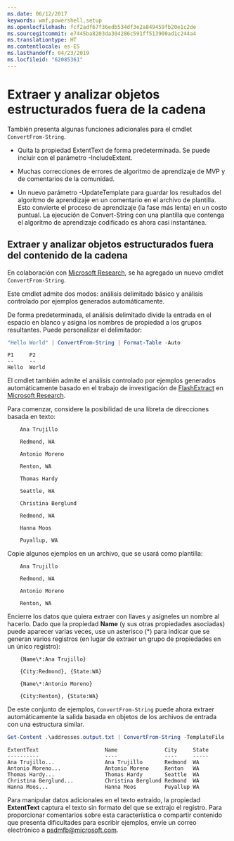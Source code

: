 ```yaml
---
ms.date: 06/12/2017
keywords: wmf,powershell,setup
ms.openlocfilehash: fcf2adf67f36edb534df3e2a849459fb20e1c2de
ms.sourcegitcommit: e7445ba8203da304286c591ff513900ad1c244a4
ms.translationtype: HT
ms.contentlocale: es-ES
ms.lasthandoff: 04/23/2019
ms.locfileid: "62085361"
---
```

# <a name="extract-and-parse-structured-objects-out-of-string"></a>Extraer y analizar objetos estructurados fuera de la cadena

También presenta algunas funciones adicionales para el cmdlet `ConvertFrom-String`.

- Quita la propiedad ExtentText de forma predeterminada. Se puede incluir con el parámetro -IncludeExtent.

- Muchas correcciones de errores de algoritmo de aprendizaje de MVP y de comentarios de la comunidad.

- Un nuevo parámetro -UpdateTemplate para guardar los resultados del algoritmo de aprendizaje en un comentario en el archivo de plantilla. Esto convierte el proceso de aprendizaje (la fase más lenta) en un costo puntual. La ejecución de Convert-String con una plantilla que contenga el algoritmo de aprendizaje codificado es ahora casi instantánea.

## <a name="extract-and-parse-structured-objects-out-of-string-content"></a>Extraer y analizar objetos estructurados fuera del contenido de la cadena

En colaboración con [Microsoft Research](https://www.microsoft.com/en-us/research/?from=http%3A%2F%2Fresearch.microsoft.com%2F), se ha agregado un nuevo cmdlet `ConvertFrom-String`.

Este cmdlet admite dos modos: análisis delimitado básico y análisis controlado por ejemplos generados automáticamente.

De forma predeterminada, el análisis delimitado divide la entrada en el espacio en blanco y asigna los nombres de propiedad a los grupos resultantes. Puede personalizar el delimitador:

```powershell
"Hello World" | ConvertFrom-String | Format-Table -Auto
```

```output
P1     P2
--     --
Hello  World
```

El cmdlet también admite el análisis controlado por ejemplos generados automáticamente basado en el trabajo de investigación de [FlashExtract](https://www.microsoft.com/en-us/research/publication/flashextract-framework-data-extraction-examples/?from=http%3A%2F%2Fresearch.microsoft.com%2Fen-us%2Fum%2Fpeople%2Fsumitg%2Fflashextract.html) en [Microsoft Research](https://www.microsoft.com/en-us/research/?from=http%3A%2F%2Fresearch.microsoft.com%2F).

Para comenzar, considere la posibilidad de una libreta de direcciones basada en texto:

```
    Ana Trujillo

    Redmond, WA

    Antonio Moreno

    Renton, WA

    Thomas Hardy

    Seattle, WA

    Christina Berglund

    Redmond, WA

    Hanna Moos

    Puyallup, WA
```

Copie algunos ejemplos en un archivo, que se usará como plantilla:

```
    Ana Trujillo

    Redmond, WA

    Antonio Moreno

    Renton, WA
```

Encierre los datos que quiera extraer con llaves y asígneles un nombre al hacerlo. Dado que la propiedad **Name** (y sus otras propiedades asociadas) puede aparecer varias veces, use un asterisco (\*) para indicar que se generan varios registros (en lugar de extraer un grupo de propiedades en un único registro):

```
    {Name\*:Ana Trujillo}

    {City:Redmond}, {State:WA}

    {Name\*:Antonio Moreno}

    {City:Renton}, {State:WA}
```

De este conjunto de ejemplos, `ConvertFrom-String` puede ahora extraer automáticamente la salida basada en objetos de los archivos de entrada con una estructura similar.

```powershell
Get-Content .\addresses.output.txt | ConvertFrom-String -TemplateFile .\addresses.template.txt | Format-Table -Auto
```

```output
ExtentText                     Name               City     State
----------                     ----               ----     -----
Ana Trujillo...                Ana Trujillo       Redmond  WA
Antonio Moreno...              Antonio Moreno     Renton   WA
Thomas Hardy...                Thomas Hardy       Seattle  WA
Christina Berglund...          Christina Berglund Redmond  WA
Hanna Moos...                  Hanna Moos         Puyallup WA
```

Para manipular datos adicionales en el texto extraído, la propiedad **ExtentText** captura el texto sin formato del que se extrajo el registro. Para proporcionar comentarios sobre esta característica o compartir contenido que presenta dificultades para escribir ejemplos, envíe un correo electrónico a <psdmfb@microsoft.com>.